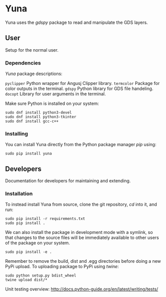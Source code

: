 # Yuna

Yuna uses the *gdspy* package to read and manipulate the GDS layers.

## User 

Setup for the normal user.

### Dependencies

*Yuna* package descriptions:

`pyclipper` Python wrapper for Angusj Clipper library.
`termcolor` Package for color outputs in the terminal.
`gdspy` Python library for GDS file handeling.
`docopt` Library for user arguments in the terminal.

Make sure Python is installed on your system:

```
sudo dnf install python3-devel
sudo dnf install python3-tkinter
sudo dnf install gcc-c++
```

### Installing

You can install Yuna directly from the Python package manager *pip* using:

```
sudo pip install yuna
```

## Developers

Documentation for developers for maintaining and extending.

### Installation

To instead install Yuna from source, clone the git repository, *cd* into it, and run:

```
sudo pip install -r requirements.txt
sudo pip install .
```

We can also install the package in development mode with a symlink, so that
changes to the source files will be immediately available to other users of the
package on your system.

```
sudo pip install -e .
```

Remember to remove the build, dist and .egg directories before doing a new 
PyPi upload. To uploading package to PyPi using *twine*:

```
sudo python setup.py bdist_wheel
twine upload dist/*
```

Unit testing overview: http://docs.python-guide.org/en/latest/writing/tests/
